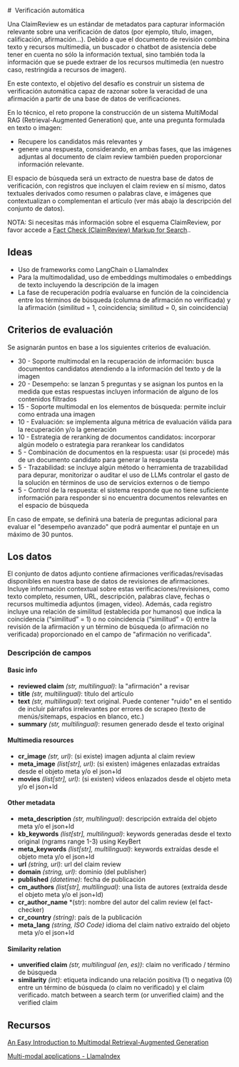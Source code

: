 #  Verificación automática

Una ClaimReview es un estándar de metadatos para capturar información relevante sobre una verificación de datos (por ejemplo, título, imagen, calificación, afirmación…). Debido a que el documento de revisión combina texto y recursos multimedia, un buscador o chatbot de asistencia debe tener en cuenta no sólo la información textual, sino también toda la información que se puede extraer de los recursos multimedia (en nuestro caso, restringida a recursos de imagen).

En este contexto, el objetivo del desafío es construir un sistema de verificación automática capaz de razonar sobre la veracidad de una afirmación a partir de una base de datos de verificaciones.

En lo técnico, el reto propone la construcción de un sistema MultiModal RAG (Retrieval-Augmented Generation) que, ante una pregunta formulada en texto o imagen:
- Recupere los candidatos más relevantes y
- genere una respuesta, considerando, en ambas fases, que las imágenes adjuntas al documento de claim review también pueden proporcionar información relevante.

El espacio de búsqueda será un extracto de nuestra base de datos de verificación, con registros que incluyen el claim review en sí mismo, datos textuales derivados como resumen o palabras clave, e imágenes que contextualizan o complementan el artículo (ver más abajo la descripción del conjunto de datos).

NOTA: Si necesitas más información sobre el esquema ClaimReview, por favor accede a [Fact Check (ClaimReview) Markup for Search](https://developers.google.com/search/docs/appearance/structured-data/factcheck?hl=es)..

## Ideas
- Uso de frameworks como LangChain o LlamaIndex
- Para la multimodalidad, uso de embeddings multimodales o embeddings de texto incluyendo la descripción de la imagen
- La fase de recuperación podría evaluarse en función de la coincidencia entre los términos de búsqueda (columna de afirmación no verificada) y la afirmación (similitud = 1, coincidencia; similitud = 0, sin coincidencia)

## Criterios de evaluación
Se asignarán puntos en base a los siguientes criterios de evaluación.

- 30 - Soporte multimodal en la recuperación de información: busca documentos candidatos atendiendo a la información del texto y de la imagen
- 20 - Desempeño: se lanzan 5 preguntas y se asignan los puntos en la medida que estas respuestas incluyen información de alguno de los contenidos filtrados
- 15 - Soporte multimodal en los elementos de búsqueda: permite incluir como entrada una imagen
- 10 - Evaluación: se implementa alguna métrica de evaluación válida para la recuperación y/o la generación
- 10 - Estrategia de reranking de documentos candidatos: incorporar algún modelo o estrategia para rerankear los candidatos
-  5 - Combinación de documentos en la respuesta: usar (si procede) más de un documento candidato para generar la respuesta
-  5 - Trazabilidad: se incluye algún método o herramienta de trazabilidad para depurar, monitorizar o auditar el uso de LLMs controlar el gasto de la solución en términos de uso de servicios externos o de tiempo 
-  5 - Control de la respuesta: el sistema responde que no tiene suficiente información para responder si no encuentra documentos relevantes en el espacio de búsqueda

En caso de empate, se definirá una batería de preguntas adicional para evaluar el "desempeño avanzado" que podrá aumentar el puntaje en un máximo de 30 puntos.

## Los datos
El conjunto de datos adjunto contiene afirmaciones verificadas/revisadas disponibles en nuestra base de datos de revisiones de afirmaciones.
Incluye información contextual sobre estas verificaciones/revisiones, como texto completo, resumen, URL, descripción, palabras clave, fechas
o recursos multimedia adjuntos (imagen, video). Además, cada registro incluye una relación de similitud (establecida por humanos) que indica
la coincidencia (“similitud” = 1) o no coincidencia (“similitud” = 0) entre la revisión de la afirmación y un término de búsqueda (o afirmación
no verificada) proporcionado en el campo de "afirmación no verificada".

### Descripción de campos
#### Basic info
* **reviewed claim** *(str, multilingual)*: la "afirmación" a revisar
* **title** *(str, multilingual)*: título del artículo
* **text** *(str, multilingual)*: text original. Puede contener "ruido" en el sentido de incluir párrafos irrelevantes por errores de scrapeo (texto de menús/sitemaps, espacios en blanco, etc.)
* **summary** *(str, multilingual)*: resumen generado desde el texto original

#### Multimedia resources
* **cr_image** *(str, url)*: (si existe) imagen adjunta al claim review
* **meta_image** *(list[str], url)*: (si existen) imágenes enlazadas extraídas desde el objeto meta y/o el json+ld
* **movies** *(list[str], url)*: (si existen) vídeos enlazados desde el objeto meta y/o el json+ld

#### Other metadata
* **meta_description** *(str, multilingual)*: descripción extraída del objeto meta y/o el json+ld
* **kb_keywords** *(list[str], multilingual)*: keywords generadas desde el texto original (ngrams range 1-3) using KeyBert
* **meta_keywords** *(list[str], multilingual)*: keywords extraídas desde el objeto meta y/o el json+ld
* **url** *(string, url)*: url del claim review
* **domain** *(string, url)*: dominio (del publisher)
* **published** *(datetime)*: fecha de publicación
* **cm_authors** *(list[str], multilingual)*: una lista de autores (extraída desde el objeto meta y/o el json+ld)
* **cr_author_name** *(str): nombre del autor del calim review (el fact-checker)
* **cr_country** *(string)*: país de la publicación
* **meta_lang** *(string, ISO Code)* idioma del claim nativo extraído del objeto meta y/o el json+ld

#### Similarity relation 
* **unverified claim** *(str, multilingual (en, es))*: claim no verificado / término de búsqueda
* **similarity** *(int)*: etiqueta indicando una relación positiva (1) o negativa (0) entre un término de búsqueda (o claim no verificado) y el claim verificado. match between a search term
(or unverified claim) and the verified claim

## Recursos
[An Easy Introduction to Multimodal Retrieval-Augmented Generation](https://developer.nvidia.com/blog/an-easy-introduction-to-multimodal-retrieval-augmented-generation/)

[Multi-modal applications - LlamaIndex](https://docs.llamaindex.ai/en/stable/use_cases/multimodal/)

